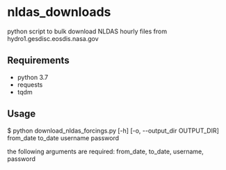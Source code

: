 # nldas_downloads
python script to bulk download NLDAS hourly files from hydro1.gesdisc.eosdis.nasa.gov

## Requirements
* python 3.7
* requests
* tqdm

## Usage
$ python download_nldas_forcings.py <FromDate YYYY-MM-DD> <ToDate YYYY-MM-DD> <username> <password> <output dir>
									[-h] [-o, --output_dir OUTPUT_DIR]
									from_date to_date username password
  
  the following arguments are required: from_date, to_date, username, password

